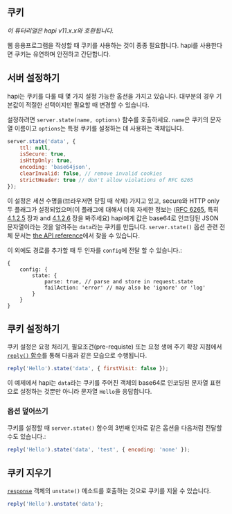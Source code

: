 ## 쿠키

_이 튜터리얼은 hapi v11.x.x와 호환됩니다._

웹 응용프로그램을 작성할 때 쿠키를 사용하는 것이 종종 필요합니다. hapi를 사용한다면 쿠키는 유연하며 안전하고 간단합니다.

## 서버 설정하기

hapi는 쿠키를 다룰 때 몇 가지 설정 가능한 옵션을 가지고 있습니다. 대부분의 경우 기본값이 적절한 선택이지만 필요할 때 변경할 수 있습니다.

설정하려면 `server.state(name, options)` 함수를 호출하세요. `name`은 쿠키의 문자열 이름이고 `options`는 특정 쿠키를 설정하는 데 사용하는 객체입니다.

```javascript
server.state('data', {
    ttl: null,
    isSecure: true,
    isHttpOnly: true,
    encoding: 'base64json',
    clearInvalid: false, // remove invalid cookies
    strictHeader: true // don't allow violations of RFC 6265
});
```

이 설정은 세션 수명을(브라우저면 닫힐 때 삭제) 가지고 있고, secure와 HTTP only 두 플래그가 설정되었으며(이 플래그에 대해서 더욱 자세한 정보는 ([RFC 6265](http://tools.ietf.org/html/rfc6265), 특히 [4.1.2.5](http://tools.ietf.org/html/rfc6265#section-4.1.2.5) 장과 and [4.1.2.6](http://tools.ietf.org/html/rfc6265#section-4.1.2.6) 장을 봐주세요) hapi에게 값은 base64로 인코딩된 JSON 문자열이라는 것을 알려주는 `data`라는 쿠키를 만듭니다. `server.state()` 옵션 관련 전체 문서는 [the API reference](/api#serverstatename-options)에서 찾을 수 있습니다.

이 외에도 경로를 추가할 때 두 인자를 `config`에 전달 할 수 있습니다.:

```json5
{
    config: {
        state: {
            parse: true, // parse and store in request.state
            failAction: 'error' // may also be 'ignore' or 'log'
        }
    }
}
```

## 쿠키 설정하기

쿠키 설정은 요청 처리기, 필요조건(pre-requiste) 또는 요청 생애 주기 확장 지점에서 [`reply()` 함수](/api#reply-interface)를 통해 다음과 같은 모습으로 수행됩니다.

```javascript
reply('Hello').state('data', { firstVisit: false });
```

이 예제에서 hapi는 `data`라는 쿠키를 주어진 객체의 base64로 인코딩된 문자열 표현으로 설정하는 것뿐만 아니라 문자열 `Hello`을 응답합니다.

### 옵션 덮어쓰기

쿠키를 설정할 때 `server.state()` 함수의 3번째 인자로 같은 옵션을 다음처럼 전달할 수도 있습니다.:

```javascript
reply('Hello').state('data', 'test', { encoding: 'none' });
```

## 쿠키 지우기

[`response`](/api#response-object) 객체의 `unstate()` 메소드를 호출하는 것으로 쿠키를 지울 수 있습니다.

```javascript
reply('Hello').unstate('data');
```

